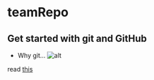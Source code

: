 # teamRepo

## Get started with git and GitHub
* Why git...
![alt](http://www.phdcomics.com/comics/archive/phd101212s.gif)


read [this](http://happygitwithr.com/)
